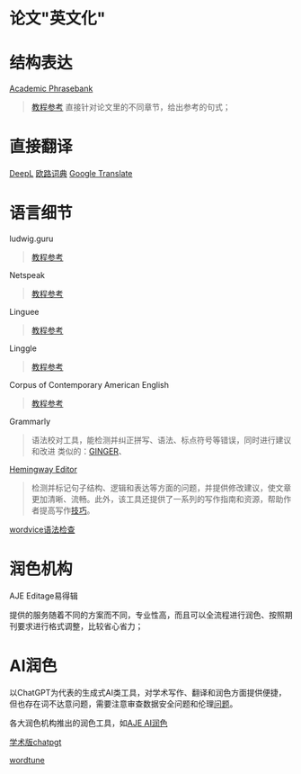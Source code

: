
# 论文"英文化"
# 结构表达
 [Academic Phrasebank](https://www.phrasebank.manchester.ac.uk/introducing-work/)
> [教程参考](https://zhuanlan.zhihu.com/p/237582629)
> 直接针对论文里的不同章节，给出参考的句式；

# 直接翻译
[DeepL](https://www.deepl.com/translator)
[欧路词典](https://dict.eudic.net/)
[Google Translate](https://translate.google.com/?hl=en&sl=auto&tl=en&op=translate)

# 语言细节
ludwig.guru
> [教程参考](https://zhuanlan.zhihu.com/p/142658414)

Netspeak
> [教程参考](https://www.funglish.com.tw/%E5%9B%9B%E5%80%8B%E5%85%A7%E8%A1%8C%E4%BA%BA%E6%89%8D%E7%9F%A5%E9%81%93%E7%9A%84%E5%AF%AB%E4%BD%9C%E7%A5%9E%E5%99%A8%EF%BC%8C%E8%AE%93%E4%BD%A0%E4%BA%8B%E5%8D%8A%E5%8A%9F%E5%80%8D%E5%AF%AB%E5%87%BA/)

Linguee
> [教程参考](https://www.funglish.com.tw/%E5%9B%9B%E5%80%8B%E5%85%A7%E8%A1%8C%E4%BA%BA%E6%89%8D%E7%9F%A5%E9%81%93%E7%9A%84%E5%AF%AB%E4%BD%9C%E7%A5%9E%E5%99%A8%EF%BC%8C%E8%AE%93%E4%BD%A0%E4%BA%8B%E5%8D%8A%E5%8A%9F%E5%80%8D%E5%AF%AB%E5%87%BA/)

Linggle
> [教程参考](https://zhuanlan.zhihu.com/p/87499946)

Corpus of Contemporary American English
> [教程参考](https://zhuanlan.zhihu.com/p/128683003)

Grammarly
> 语法校对工具，能检测并纠正拼写、语法、标点符号等错误，同时进行建议和改进
> 类似的：[GINGER](https://www.gingersoftware.com/)、

[Hemingway Editor](https://hemingwayapp.com/)

> 检测并标记句子结构、逻辑和表达等方面的问题，并提供修改建议，使文章更加清晰、流畅。此外，该工具还提供了一系列的写作指南和资源，帮助作者提高写作[技巧](https://www.sohu.com/a/702887796_121679860)。

[wordvice语法检查](https://wordvice.ai/cn)


# 润色机构
AJE
Editage易得辑

提供的服务随着不同的方案而不同，专业性高，而且可以全流程进行润色、按照期刊要求进行格式调整，比较省心省力；


# AI润色

以ChatGPT为代表的生成式AI类工具，对学术写作、翻译和润色方面提供便捷，但也存在词不达意问题，需要注意审查数据安全问题和伦理[问题](https://cn.scientific-publishing.webshop.elsevier.com/research-process-cn/the-dangers-of-ai-assisted-academic-writing/)。

各大润色机构推出的润色工具，如[AJE AI润色](chrome-extension://cdonnmffkdaoajfknoeeecmchibpmkmg/assets/pdf/web/viewer.html?file=http://www.nwipb.cas.cn/lib/tsggg/202211/P020221104644966552589.pdf)

[学术版chatpgt](https://www.qbitai.com/2023/04/43347.html)

[wordtune](https://www.wordtune.com/plans)
<!--stackedit_data:
eyJoaXN0b3J5IjpbMjA3NDYxMDM0OSwtMjAwNDQ5OTcyMywtNj
gzODM1MTQ4LDc0ODY3MjU0OCw5OTU1OTAxMiwtMTY0OTkyNDUx
OCwzMTUzMzQ2MjYsLTIwMzA4OTA1MDIsMTA4NzM5MTI1MywtMT
UwNjEyNTE5Myw2OTYzNDM1MDYsLTU0MTM3NDc1OF19
-->